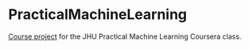 PracticalMachineLearning
========================

[Course project](http://mspcvsp.github.io/PracticalMachineLearning/) for the JHU Practical Machine Learning Coursera class.
